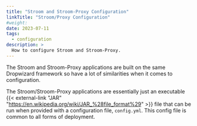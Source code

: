 ```yaml
---
title: "Stroom and Stroom-Proxy Configuration"
linkTitle: "Stroom/Proxy Configuration"
#weight:
date: 2023-07-11
tags: 
  - configuration
description: >
  How to configure Stroom and Stroom-Proxy.
---
```


The Stroom and Stroom-Proxy applications are built on the same Dropwizard framework so have a lot of similarities when it comes to configuration.

The Stroom/Stroom-Proxy applications are essentially just an executable {{< external-link "JAR" "https://en.wikipedia.org/wiki/JAR_%28file_format%29" >}} file that can be run when provided with a configuration file, `config.yml`.
This config file is common to all forms of deployment.


